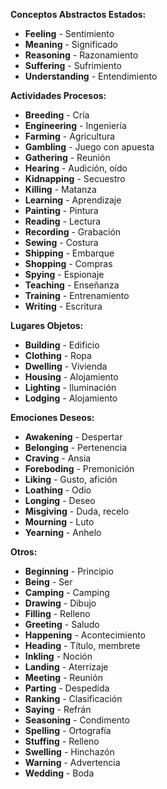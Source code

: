 

**Conceptos Abstractos   Estados:**

*   **Feeling** - Sentimiento
*   **Meaning** - Significado
*   **Reasoning** - Razonamiento
*   **Suffering** - Sufrimiento
*   **Understanding** - Entendimiento

**Actividades   Procesos:**

*   **Breeding** - Cría
*   **Engineering** - Ingeniería
*   **Farming** - Agricultura
*   **Gambling** - Juego con apuesta
*   **Gathering** - Reunión
*   **Hearing** - Audición, oído
*   **Kidnapping** - Secuestro
*   **Killing** - Matanza
*   **Learning** - Aprendizaje
*   **Painting** - Pintura
*   **Reading** - Lectura
*   **Recording** - Grabación
*   **Sewing** - Costura
*   **Shipping** - Embarque
*   **Shopping** - Compras
*   **Spying** - Espionaje
*   **Teaching** - Enseñanza
*   **Training** - Entrenamiento
*   **Writing** - Escritura

**Lugares   Objetos:**

*   **Building** - Edificio
*   **Clothing** - Ropa
*   **Dwelling** - Vivienda
*   **Housing** - Alojamiento
*   **Lighting** - Iluminación
*   **Lodging** - Alojamiento

**Emociones   Deseos:**

*   **Awakening** - Despertar
*   **Belonging** - Pertenencia
*   **Craving** - Ansia
*   **Foreboding** - Premonición
*   **Liking** - Gusto, afición
*   **Loathing** - Odio
*   **Longing** - Deseo
*   **Misgiving** - Duda, recelo
*   **Mourning** - Luto
*   **Yearning** - Anhelo

**Otros:**

*   **Beginning** - Principio
*   **Being** - Ser
*   **Camping** - Camping
*   **Drawing** - Dibujo
*   **Filling** - Relleno
*   **Greeting** - Saludo
*   **Happening** - Acontecimiento
*   **Heading** - Título, membrete
*   **Inkling** - Noción
*   **Landing** - Aterrizaje
*   **Meeting** - Reunión
*   **Parting** - Despedida
*   **Ranking** - Clasificación
*   **Saying** - Refrán
*   **Seasoning** - Condimento
*   **Spelling** - Ortografía
*   **Stuffing** - Relleno
*   **Swelling** - Hinchazón
*   **Warning** - Advertencia
*   **Wedding** - Boda

